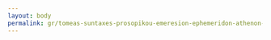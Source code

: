```yaml
---
layout: body
permalink: gr/tomeas-suntaxes-prosopikou-emeresion-ephemeridon-athenon-kai-thessalonikes/
---
```


